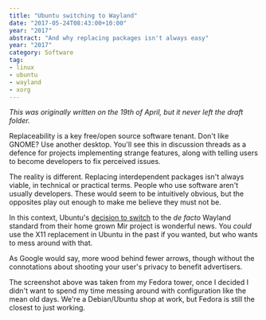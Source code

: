 ```yaml
---
title: "Ubuntu switching to Wayland"
date: "2017-05-24T08:43:00+10:00"
year: "2017"
abstract: "And why replacing packages isn't always easy"
year: "2017"
category: Software
tag:
- linux
- ubuntu
- wayland
- xorg
---
```

<p style="font-style:italic">This was originally written on the 19th of April, but it never left the draft folder.</p>

Replaceability is a key free/open source software tenant. Don't like GNOME? Use another desktop. You'll see this in discussion threads as a defence for projects implementing strange features, along with telling users to become developers to fix perceived issues.

The reality is different. Replacing interdependent packages isn't always viable, in technical or practical terms. People who use software aren't usually developers. These would seem to be intuitively obvious, but the opposites play out enough to make me believe they must not be.

In this context, Ubuntu's [decision to switch] to the *de facto* Wayland standard from their home grown Mir project is wonderful news. You *could* use the X11 replacement in Ubuntu in the past if you wanted, but who wants to mess around with that.

As Google would say, more wood behind fewer arrows, though without the connotations about shooting your user's privacy to benefit advertisers.

The screenshot above was taken from my Fedora tower, once I decided I didn't want to spend my time messing around with configuration like the mean old days. We're a Debian/Ubuntu shop at work, but Fedora is still the closest to just working.

[decision to switch]: https://wiki.ubuntu.com/Wayland

